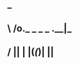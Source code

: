 ##                              _
##           \  /o._ _  _ _ .__|_
##            \/ || | |(_(_)| ||
##
##
